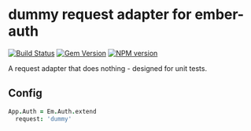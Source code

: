 # dummy request adapter for ember-auth

[![Build Status](https://secure.travis-ci.org/heartsentwined/ember-auth-request-dummy.png)](http://travis-ci.org/heartsentwined/ember-auth-request-dummy)
[![Gem Version](https://badge.fury.io/rb/ember-auth-request-dummy-source.png)](http://badge.fury.io/rb/ember-auth-request-dummy-source)
[![NPM version](https://badge.fury.io/js/ember-auth.png)](http://badge.fury.io/js/ember-auth-request-dummy)

A request adapter that does nothing - designed for unit tests.

## Config

```coffeescript
App.Auth = Em.Auth.extend
  request: 'dummy'
```
